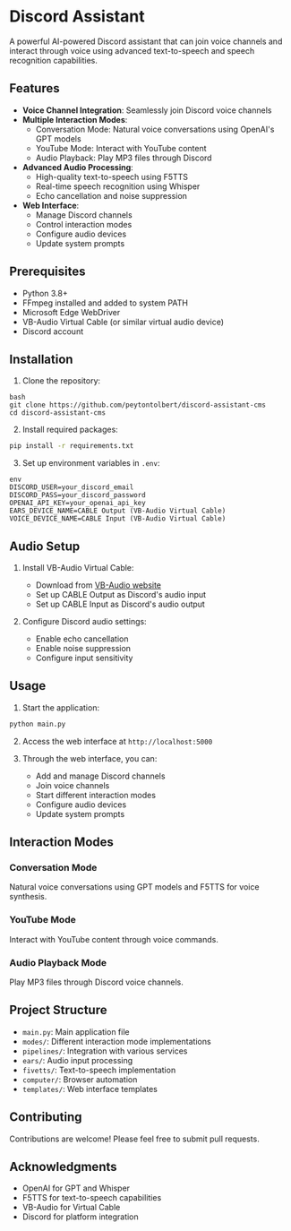 # Discord Assistant

A powerful AI-powered Discord assistant that can join voice channels and interact through voice using advanced text-to-speech and speech recognition capabilities.

## Features

- **Voice Channel Integration**: Seamlessly join Discord voice channels
- **Multiple Interaction Modes**:
  - Conversation Mode: Natural voice conversations using OpenAI's GPT models
  - YouTube Mode: Interact with YouTube content
  - Audio Playback: Play MP3 files through Discord
- **Advanced Audio Processing**:
  - High-quality text-to-speech using F5TTS
  - Real-time speech recognition using Whisper
  - Echo cancellation and noise suppression
- **Web Interface**:
  - Manage Discord channels
  - Control interaction modes
  - Configure audio devices
  - Update system prompts

## Prerequisites

- Python 3.8+
- FFmpeg installed and added to system PATH
- Microsoft Edge WebDriver
- VB-Audio Virtual Cable (or similar virtual audio device)
- Discord account

## Installation

1. Clone the repository:
```
bash
git clone https://github.com/peytontolbert/discord-assistant-cms
cd discord-assistant-cms
```


2. Install required packages:
```bash
pip install -r requirements.txt
```


3. Set up environment variables in `.env`:
```
env
DISCORD_USER=your_discord_email
DISCORD_PASS=your_discord_password
OPENAI_API_KEY=your_openai_api_key
EARS_DEVICE_NAME=CABLE Output (VB-Audio Virtual Cable)
VOICE_DEVICE_NAME=CABLE Input (VB-Audio Virtual Cable)
```


## Audio Setup

1. Install VB-Audio Virtual Cable:
   - Download from [VB-Audio website](https://vb-audio.com/Cable/)
   - Set up CABLE Output as Discord's audio input
   - Set up CABLE Input as Discord's audio output

2. Configure Discord audio settings:
   - Enable echo cancellation
   - Enable noise suppression
   - Configure input sensitivity

## Usage

1. Start the application:
```bash
python main.py
```


2. Access the web interface at `http://localhost:5000`

3. Through the web interface, you can:
   - Add and manage Discord channels
   - Join voice channels
   - Start different interaction modes
   - Configure audio devices
   - Update system prompts

## Interaction Modes

### Conversation Mode
Natural voice conversations using GPT models and F5TTS for voice synthesis.

### YouTube Mode
Interact with YouTube content through voice commands.

### Audio Playback Mode
Play MP3 files through Discord voice channels.

## Project Structure

- `main.py`: Main application file
- `modes/`: Different interaction mode implementations
- `pipelines/`: Integration with various services
- `ears/`: Audio input processing
- `fivetts/`: Text-to-speech implementation
- `computer/`: Browser automation
- `templates/`: Web interface templates

## Contributing

Contributions are welcome! Please feel free to submit pull requests.

## Acknowledgments

- OpenAI for GPT and Whisper
- F5TTS for text-to-speech capabilities
- VB-Audio for Virtual Cable
- Discord for platform integration